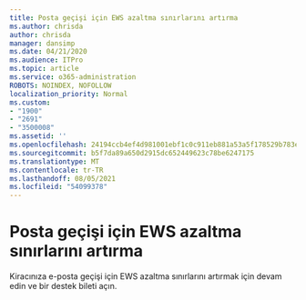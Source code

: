 ```yaml
---
title: Posta geçişi için EWS azaltma sınırlarını artırma
ms.author: chrisda
author: chrisda
manager: dansimp
ms.date: 04/21/2020
ms.audience: ITPro
ms.topic: article
ms.service: o365-administration
ROBOTS: NOINDEX, NOFOLLOW
localization_priority: Normal
ms.custom:
- "1900"
- "2691"
- "3500008"
ms.assetid: ''
ms.openlocfilehash: 24194ccb4ef4d981001ebf1c0c911eb881a53a5f178529b783ee9114af944e90
ms.sourcegitcommit: b5f7da89a650d2915dc652449623c78be6247175
ms.translationtype: MT
ms.contentlocale: tr-TR
ms.lasthandoff: 08/05/2021
ms.locfileid: "54099378"
---
```

# <a name="increase-ews-throttling-limits-for-mail-migration"></a>Posta geçişi için EWS azaltma sınırlarını artırma

Kiracınıza e-posta geçişi için EWS azaltma sınırlarını artırmak için devam edin ve bir destek bileti açın.
